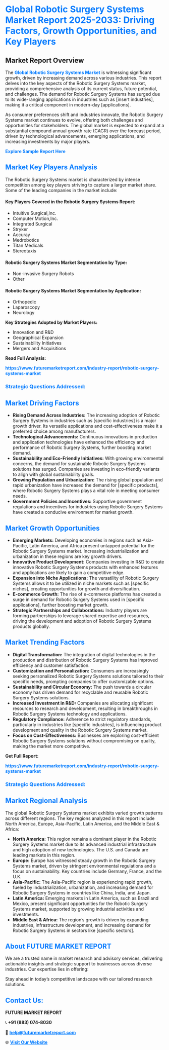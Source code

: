 <h1 style="color: #007BFF;">Global Robotic Surgery Systems Market Report 2025-2033: Driving Factors, Growth Opportunities, and Key Players</h1>

<section id="overview">
<h2>Market Report Overview</h2>
<p>The <a href="https://www.futuremarketreport.com/industry-report/robotic-surgery-systems-market" style="color: #007BFF; text-decoration: none;"><strong>Global Robotic Surgery Systems Market</strong></a> is witnessing significant growth, driven by increasing demand across various industries. This report delves into the key aspects of the Robotic Surgery Systems market, providing a comprehensive analysis of its current status, future potential, and challenges. The demand for Robotic Surgery Systems has surged due to its wide-ranging applications in industries such as [insert industries], making it a critical component in modern-day [applications].</p>
<p>As consumer preferences shift and industries innovate, the Robotic Surgery Systems market continues to evolve, offering both challenges and opportunities for stakeholders. The global market is expected to expand at a substantial compound annual growth rate (CAGR) over the forecast period, driven by technological advancements, emerging applications, and increasing investments by major players.</p>
</section>

<section id="overview">
<p><a href="https://www.futuremarketreport.com/request-sample/reportId=88702" style="color: #007BFF; text-decoration: none;"><strong>Explore Sample Report Here</strong></a></p>
</section>

<section id="key-players">
<h2 style="color: #007BFF;">Market Key Players Analysis</h2>
<p>The Robotic Surgery Systems market is characterized by intense competition among key players striving to capture a larger market share. Some of the leading companies in the market include:</p>
<h4>Key Players Covered in the Robotic Surgery Systems Report:</h4>
<ul><li>Intuitive Surgical,Inc.</li><li>Computer Motion,Inc.</li><li>Integrated Surgical</li><li>Stryker</li><li>Accuray</li><li>Medrobotics</li><li>Titan Medicals</li><li>Stereotaxis</li></ul>
<h4>Robotic Surgery Systems Market Segmentation by Type:</h4>
<ul><li>Non-invasive Surgery Robots</li><li>Other</li></ul>

<h4>Robotic Surgery Systems Market Segmentation by Application:</h4>
<ul><li>Orthopedic</li><li>Laparoscopy</li><li>Neurology</li></ul>
<p><strong>Key Strategies Adopted by Market Players:</strong></p>
<ul>
<li>Innovation and R&D</li>
<li>Geographical Expansion</li>
<li>Sustainability Initiatives</li>
<li>Mergers and Acquisitions</li>
</ul>
</section>

<section>
<p><strong>Read Full Analysis: </strong></p><a href="https://www.futuremarketreport.com/industry-report/robotic-surgery-systems-market" style="color: #007BFF; text-decoration: none;"><strong>https://www.futuremarketreport.com/industry-report/robotic-surgery-systems-market</strong></a>
<h3 style="color: #007BFF;">Strategic Questions Addressed:</h3>
</section>

<section id="driving-factors">
<h2 style="color: #007BFF;">Market Driving Factors</h2>
<ul>
<li><strong>Rising Demand Across Industries:</strong> The increasing adoption of Robotic Surgery Systems in industries such as [specific industries] is a major growth driver. Its versatile applications and cost-effectiveness make it a preferred choice among manufacturers.</li>
<li><strong>Technological Advancements:</strong> Continuous innovations in production and application technologies have enhanced the efficiency and performance of Robotic Surgery Systems, further boosting market demand.</li>
<li><strong>Sustainability and Eco-Friendly Initiatives:</strong> With growing environmental concerns, the demand for sustainable Robotic Surgery Systems solutions has surged. Companies are investing in eco-friendly variants to align with global sustainability goals.</li>
<li><strong>Growing Population and Urbanization:</strong> The rising global population and rapid urbanization have increased the demand for [specific products], where Robotic Surgery Systems plays a vital role in meeting consumer needs.</li>
<li><strong>Government Policies and Incentives:</strong> Supportive government regulations and incentives for industries using Robotic Surgery Systems have created a conducive environment for market growth.</li>
</ul>
</section>

<section id="growth-opportunities">
<h2 style="color: #007BFF;">Market Growth Opportunities</h2>
<ul>
<li><strong>Emerging Markets:</strong> Developing economies in regions such as Asia-Pacific, Latin America, and Africa present untapped potential for the Robotic Surgery Systems market. Increasing industrialization and urbanization in these regions are key growth drivers.</li>
<li><strong>Innovative Product Development:</strong> Companies investing in R&D to create innovative Robotic Surgery Systems products with enhanced features and applications are likely to gain a competitive edge.</li>
<li><strong>Expansion into Niche Applications:</strong> The versatility of Robotic Surgery Systems allows it to be utilized in niche markets such as [specific niches], creating opportunities for growth and diversification.</li>
<li><strong>E-commerce Growth:</strong> The rise of e-commerce platforms has created a surge in demand for Robotic Surgery Systems used in [specific applications], further boosting market growth.</li>
<li><strong>Strategic Partnerships and Collaborations:</strong> Industry players are forming partnerships to leverage shared expertise and resources, driving the development and adoption of Robotic Surgery Systems products globally.</li>
</ul>
</section>

<section id="trending-factors">
<h2 style="color: #007BFF;">Market Trending Factors</h2>
<ul>
<li><strong>Digital Transformation:</strong> The integration of digital technologies in the production and distribution of Robotic Surgery Systems has improved efficiency and customer satisfaction.</li>
<li><strong>Customization and Personalization:</strong> Consumers are increasingly seeking personalized Robotic Surgery Systems solutions tailored to their specific needs, prompting companies to offer customizable options.</li>
<li><strong>Sustainability and Circular Economy:</strong> The push towards a circular economy has driven demand for recyclable and reusable Robotic Surgery Systems solutions.</li>
<li><strong>Increased Investment in R&D:</strong> Companies are allocating significant resources to research and development, resulting in breakthroughs in Robotic Surgery Systems technology and applications.</li>
<li><strong>Regulatory Compliance:</strong> Adherence to strict regulatory standards, particularly in industries like [specific industries], is influencing product development and quality in the Robotic Surgery Systems market.</li>
<li><strong>Focus on Cost-Effectiveness:</strong> Businesses are exploring cost-efficient Robotic Surgery Systems solutions without compromising on quality, making the market more competitive.</li>
</ul>
</section>

<section>
<p><strong>Get Full Report: </strong></p><a href="https://www.futuremarketreport.com/industry-report/robotic-surgery-systems-market" style="color: #007BFF; text-decoration: none;"><strong>https://www.futuremarketreport.com/industry-report/robotic-surgery-systems-market</strong></a>
<h3 style="color: #007BFF;">Strategic Questions Addressed:</h3>
</section>


<section id="regional-analysis">
<h2 style="color: #007BFF;">Market Regional Analysis</h2>
<p>The global Robotic Surgery Systems market exhibits varied growth patterns across different regions. The key regions analyzed in this report include North America, Europe, Asia-Pacific, Latin America, and the Middle East & Africa:</p>
<ul>
<li><strong>North America:</strong> This region remains a dominant player in the Robotic Surgery Systems market due to its advanced industrial infrastructure and high adoption of new technologies. The U.S. and Canada are leading markets in this region.</li>
<li><strong>Europe:</strong> Europe has witnessed steady growth in the Robotic Surgery Systems market, driven by stringent environmental regulations and a focus on sustainability. Key countries include Germany, France, and the U.K.</li>
<li><strong>Asia-Pacific:</strong> The Asia-Pacific region is experiencing rapid growth, fueled by industrialization, urbanization, and increasing demand for Robotic Surgery Systems in countries like China, India, and Japan.</li>
<li><strong>Latin America:</strong> Emerging markets in Latin America, such as Brazil and Mexico, present significant opportunities for the Robotic Surgery Systems market, supported by growing industrial activities and investments.</li>
<li><strong>Middle East & Africa:</strong> The region’s growth is driven by expanding industries, infrastructure development, and increasing demand for Robotic Surgery Systems in sectors like [specific sectors].</li>
</ul>
</section>

<footer>
<h2 style="color: #007BFF;">About FUTURE MARKET REPORT</h2>
<p>We are a trusted name in market research and advisory services, delivering actionable insights and strategic support to businesses across diverse industries. Our expertise lies in offering:</p>

<p>Stay ahead in today’s competitive landscape with our tailored research solutions.</p>

<h2 style="color: #007BFF;">Contact Us:</h2>
<p><strong>FUTURE MARKET REPORT</strong></p>
<p>📞 <strong>+91 (883) 074-8030</strong></p>
<p>📧 <strong><a href="mailto:help@futuremarketreport.com" style="color: #007BFF;">help@futuremarketreport.com</a></strong></p>
<p>🌐 <strong><a href="https://www.futuremarketreport.com/" style="color: #007BFF;">Visit Our Website</a></strong></p>
</footer>